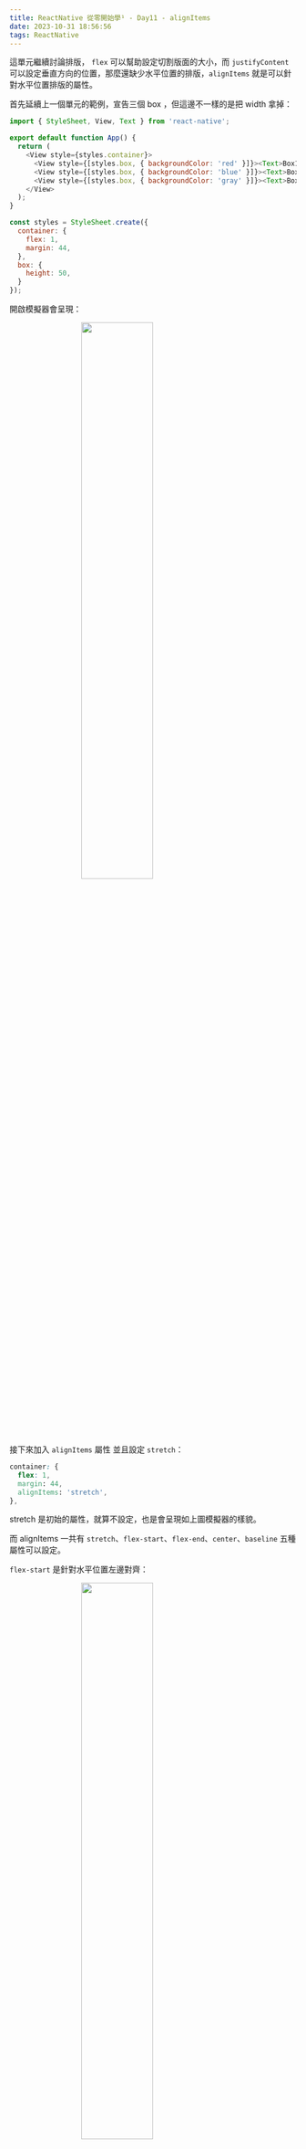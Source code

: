 ```yaml
---
title: ReactNative 從零開始學¹ - Day11 - alignItems
date: 2023-10-31 18:56:56
tags: ReactNative
---
```


這單元繼續討論排版， `flex` 可以幫助設定切割版面的大小，而 `justifyContent` 可以設定垂直方向的位置，那麼還缺少水平位置的排版，`alignItems` 就是可以針對水平位置排版的屬性。

首先延續上一個單元的範例，宣告三個 box ，但這邊不一樣的是把 width 拿掉：

```js
import { StyleSheet, View, Text } from 'react-native';

export default function App() {
  return (
    <View style={styles.container}>
      <View style={[styles.box, { backgroundColor: 'red' }]}><Text>Box1</Text></View>
      <View style={[styles.box, { backgroundColor: 'blue' }]}><Text>Box2</Text></View>
      <View style={[styles.box, { backgroundColor: 'gray' }]}><Text>Box3</Text></View>
    </View>
  );
}

const styles = StyleSheet.create({
  container: {
    flex: 1,
    margin: 44,
  },
  box: {
    height: 50,
  }
});
```

開啟模擬器會呈現：

<img src="/images/ReactNative/11_1.png"  style="display: block;margin-left: auto;margin-right: auto;width: 50%;">

接下來加入 `alignItems` 屬性 並且設定 `stretch`：

```css
container: {
  flex: 1,
  margin: 44,
  alignItems: 'stretch',
},
```

stretch 是初始的屬性，就算不設定，也是會呈現如上圖模擬器的樣貌。

而 alignItems 一共有 `stretch`、`flex-start`、`flex-end`、`center`、`baseline` 五種屬性可以設定。

`flex-start` 是針對水平位置左邊對齊：

<img src="/images/ReactNative/11_2.png"  style="display: block;margin-left: auto;margin-right: auto;width: 50%;">

`flex-end` 是針對水平位置右邊對齊：

<img src="/images/ReactNative/11_3.png"  style="display: block;margin-left: auto;margin-right: auto;width: 50%;">

`center` 是針對水平位置中間對齊：

<img src="/images/ReactNative/11_4.png"  style="display: block;margin-left: auto;margin-right: auto;width: 50%;">

最後一個 `baseline`，使用的情境會針對真中間的文字進行對其，將樣式修改成：

```js
import { StyleSheet, View, Text } from 'react-native';

export default function App() {
  return (
    <View style={styles.container}>
      <View style={[styles.box, { backgroundColor: 'red', paddingVertical: 60 }]}><Text>Box1</Text></View>
      <View style={[styles.box, { backgroundColor: 'blue' }]}><Text>Box2</Text></View>
      <View style={[styles.box, { backgroundColor: 'gray' }]}><Text>Box3</Text></View>
    </View>
  );
}

const styles = StyleSheet.create({
  container: {
    flex: 1,
    margin: 44,
    flexDirection: 'row',
    alignItems: 'baseline',
  },
  box: {
  }
});
```

這裡先取消宣告 box 的 `width` 屬性，然後將 `alignItems` 設定為 `baseline`，並且多宣告 `lexDirection` 為 `row`。

呈現的樣子：

<img src="/images/ReactNative/11_5.png"  style="display: block;margin-left: auto;margin-right: auto;width: 50%;">

也就是會針對 box 內部的文字進行對齊。

**ReactNative 從零開始學¹ - Day11 [完]**

- 上一篇：[ReactNative 從零開始學¹ - Day10 - justifyContent](/ReactNative/Day10)
- 下一篇：